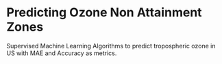 # Predicting Ozone Non Attainment Zones
 Supervised Machine Learning Algorithms to predict tropospheric ozone in US with MAE and Accuracy as metrics.

